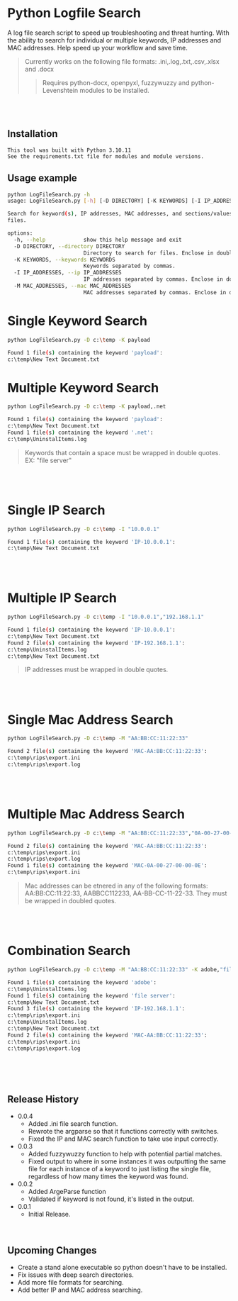 # Python Logfile Search
A log file search script to speed up troubleshooting and threat hunting. With the ability to search for individual or multiple keywords, IP addresses and MAC addresses. Help speed up your workflow and save time.

 > Currently works on the following file formats: .ini,.log,.txt,.csv,.xlsx and .docx
 >> Requires python-docx, openpyxl, fuzzywuzzy and python-Levenshtein modules to be installed.

<br />
<br />

## Installation

```
This tool was built with Python 3.10.11
See the requirements.txt file for modules and module versions.
```

## Usage example


```sh
python LogFileSearch.py -h
usage: LogFileSearch.py [-h] [-D DIRECTORY] [-K KEYWORDS] [-I IP_ADDRESSES] [-M MAC_ADDRESSES]

Search for keyword(s), IP addresses, MAC addresses, and sections/values in .txt, .log, .csv, .xlsx, .docx, and .ini
files.

options:
  -h, --help            show this help message and exit
  -D DIRECTORY, --directory DIRECTORY
                        Directory to search for files. Enclose in double quotes if it contains spaces.
  -K KEYWORDS, --keywords KEYWORDS
                        Keywords separated by commas.
  -I IP_ADDRESSES, --ip IP_ADDRESSES
                        IP addresses separated by commas. Enclose in double quotes.
  -M MAC_ADDRESSES, --mac MAC_ADDRESSES
                        MAC addresses separated by commas. Enclose in double quotes.
```

# Single Keyword Search
```sh  
python LogFileSearch.py -D c:\temp -K payload

Found 1 file(s) containing the keyword 'payload':
c:\temp\New Text Document.txt

 ```

# Multiple Keyword Search
```sh
python LogFileSearch.py -D c:\temp -K payload,.net

Found 1 file(s) containing the keyword 'payload':
c:\temp\New Text Document.txt
Found 1 file(s) containing the keyword '.net':
c:\temp\UninstalItems.log
```
> Keywords that contain a space must be wrapped in double quotes. EX: "file server"

<br />
<br />

# Single IP Search
```sh
python LogFileSearch.py -D c:\temp -I "10.0.0.1"

Found 1 file(s) containing the keyword 'IP-10.0.0.1':
c:\temp\New Text Document.txt
```
<br />
<br />

# Multiple IP Search
```sh
python LogFileSearch.py -D c:\temp -I "10.0.0.1","192.168.1.1"

Found 1 file(s) containing the keyword 'IP-10.0.0.1':
c:\temp\New Text Document.txt
Found 2 file(s) containing the keyword 'IP-192.168.1.1':
c:\temp\UninstalItems.log
c:\temp\New Text Document.txt
```
> IP addresses must be wrapped in double quotes.
<br />
<br />

# Single Mac Address Search
```sh
python LogFileSearch.py -D c:\temp -M "AA:BB:CC:11:22:33"

Found 2 file(s) containing the keyword 'MAC-AA:BB:CC:11:22:33':
c:\temp\rips\export.ini
c:\temp\rips\export.log
```
<br />
<br />

# Multiple Mac Address Search
```sh
python LogFileSearch.py -D c:\temp -M "AA:BB:CC:11:22:33","0A-00-27-00-00-0E"

Found 2 file(s) containing the keyword 'MAC-AA:BB:CC:11:22:33':
c:\temp\rips\export.ini
c:\temp\rips\export.log
Found 1 file(s) containing the keyword 'MAC-0A-00-27-00-00-0E':
c:\temp\rips\export.ini
```
> Mac addresses can be etnered in any of the following formats: AA:BB:CC:11:22:33, AABBCC112233, AA-BB-CC-11-22-33. They must be wrapped in doubled quotes.

<br />
<br />

# Combination Search
```sh
python LogFileSearch.py -D c:\temp -M "AA:BB:CC:11:22:33" -K adobe,"file server" -I "192.168.1.1"

Found 1 file(s) containing the keyword 'adobe':
c:\temp\UninstalItems.log
Found 1 file(s) containing the keyword 'file server':
c:\temp\New Text Document.txt
Found 3 file(s) containing the keyword 'IP-192.168.1.1':
c:\temp\rips\export.ini
c:\temp\UninstalItems.log
c:\temp\New Text Document.txt
Found 2 file(s) containing the keyword 'MAC-AA:BB:CC:11:22:33':
c:\temp\rips\export.ini
c:\temp\rips\export.log
```


<br />
<br />
<br />

## Release History
* 0.0.4
    * Added .ini file search function.
    * Rewrote the argparse so that it functions correctly with switches.
    * Fixed the IP and MAC search function to take use input correctly.
* 0.0.3
    * Added fuzzywuzzy function to help with potential partial matches.
    * Fixed output to where in some instances it was outputting the same file for each instance of a keyword to just listing the single file, regardless of how many times the keyword was found.
* 0.0.2
    * Added ArgeParse function
    * Validated if keyword is not found, it's listed in the output.
* 0.0.1
    * Initial Release.

<br />

## Upcoming Changes
* Create a stand alone executable so python doesn't have to be installed.
* Fix issues with deep search directories.
* Add more file formats for searching.
* Add better IP and MAC address searching.
   
<br />
<br />
<br />
